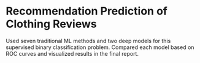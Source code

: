 # Recommendation Prediction of Clothing Reviews

Used seven traditional ML methods and two deep models for this supervised binary classification problem. Compared each model based on ROC curves and visualized results in the final report.


